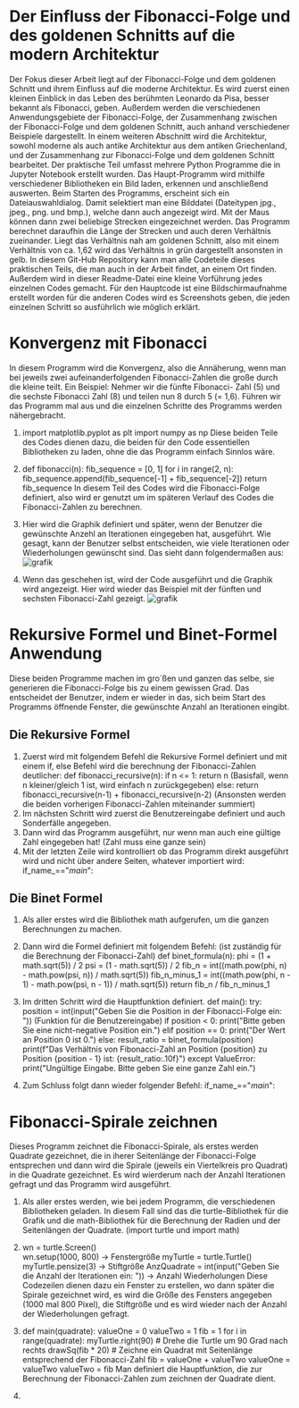 # Der Einfluss der Fibonacci-Folge und des goldenen Schnitts auf die modern Architektur 
Der Fokus dieser Arbeit liegt auf der Fibonacci-Folge und dem goldenen Schnitt und ihrem Einfluss auf die moderne Architektur. Es wird zuerst einen kleinen Einblick in das Leben des berühmten Leonardo da Pisa, besser bekannt als Fibonacci, geben. Außerdem werden die verschiedenen Anwendungsgebiete der Fibonacci-Folge, der Zusammenhang zwischen der Fibonacci-Folge und dem goldenen Schnitt, auch anhand verschiedener Beispiele dargestellt. In einem weiteren Abschnitt wird die Architektur, sowohl moderne als auch antike Architektur aus dem antiken Griechenland, und der Zusammenhang zur Fibonacci-Folge und dem goldenen Schnitt bearbeitet.
Der praktische Teil umfasst mehrere Python Programme die in Jupyter Notebook erstellt wurden. Das Haupt-Programm wird mithilfe verschiedener Bibliotheken ein Bild laden, erkennen und anschließend auswerten. Beim Starten des Programms, erscheint sich ein Dateiauswahldialog. Damit selektiert man eine Bilddatei (Dateitypen jpg., jpeg., png. und bmp.), welche dann auch angezeigt wird. Mit der Maus können dann zwei beliebige Strecken eingezeichnet werden. Das Programm berechnet daraufhin die Länge der Strecken und auch deren Verhältnis zueinander. Liegt das Verhältnis nah am goldenen Schnitt, also mit einem Verhältnis von ca. 1,62 wird das Verhältnis in grün dargestellt ansonsten in gelb.
In diesem Git-Hub Repository kann man alle Codeteile dieses praktischen Teils, die man auch in der Arbeit findet, an einem Ort finden. Außerdem wird in dieser Readme-Datei eine kleine Vorführung jedes einzelnen Codes gemacht. Für den Hauptcode ist eine Bildschirmaufnahme erstellt worden für die anderen Codes wird es Screenshots geben, die jeden einzelnen Schritt so ausführlich wie möglich erklärt.

  # Konvergenz mit Fibonacci
  In diesem Programm wird die Konvergenz, also die Annäherung, wenn man bei jeweils zwei aufeinanderfolgenden Fibonacci-Zahlen die große durch die kleine teilt. Ein Beispiel: Nehmer wir die fünfte Fibonacci-    Zahl (5) und die sechste Fibonacci Zahl (8) und teilen nun 8 durch 5 (= 1,6). Führen wir das Programm mal aus und die einzelnen Schritte des Programms werden nähergebracht.
  
  1. import matplotlib.pyplot as plt
     import numpy as np
     Diese beiden Teile des Codes dienen dazu, die beiden für den Code essentiellen Bibliotheken zu laden, ohne die das Programm einfach Sinnlos wäre.
  2. def fibonacci(n):
    fib_sequence = [0, 1]
    for i in range(2, n):
        fib_sequence.append(fib_sequence[-1] + fib_sequence[-2])
     return fib_sequence
     In diesem Teil des Codes wird die Fibonacci-Folge definiert, also wird er genutzt um im späteren Verlauf des Codes die Fibonacci-Zahlen zu berechnen.
  3. Hier wird die Graphik definiert und später, wenn der Benutzer die gewünschte Anzehl an Iterationen eingegeben hat, ausgeführt. Wie gesagt, kann der Benutzer selbst entscheiden, wie viele Iterationen oder Wiederholungen gewünscht sind. Das sieht dann folgendermaßen aus:
![grafik](https://github.com/Ja06n/Endarbeit/assets/137494390/454712bf-8fb4-45c1-9073-e7bb4727d3fd)

  5. Wenn das geschehen ist, wird der Code ausgeführt und die Graphik wird angezeigt. Hier wird wieder das Beispiel mit der fünften und sechsten Fibonacci-Zahl gezeigt.
  ![grafik](https://github.com/Ja06n/Endarbeit/assets/137494390/aa279a2c-3583-473b-8141-854c43b67d37)


  # Rekursive Formel und Binet-Formel Anwendung
  Diese beiden Programme machen im gro´ßen und ganzen das selbe, sie generieren die Fibonacci-Folge bis zu einem gewissen Grad. Das entscheidet der Benutzer, indem er wieder in das, sich beim Start des Programms öffnende Fenster, die gewünschte Anzahl an Iterationen eingibt. 
  ## Die Rekursive Formel
  1. Zuerst wird mit folgendem Befehl die Rekursive Formel definiert und mit einem if, else Befehl wird die berechnung der Fibonacci-Zahlen deutlicher:
     def fibonacci_recursive(n):
    if n <= 1: 
        return n (Basisfall, wenn n kleiner/gleich 1 ist, wird einfach n zurückgegeben)
    else:
        return fibonacci_recursive(n-1) + fibonacci_recursive(n-2) (Ansonsten werden die beiden vorherigen Fibonacci-Zahlen miteinander summiert)
  2. Im nächsten Schritt wird zuerst die Benutzereingabe definiert und auch Sonderfälle angegeben.
  3. Dann wird das Programm ausgeführt, nur wenn man auch eine gültige Zahl eingegeben hat! (Zahl muss eine ganze sein)
  4. Mit der letzten Zeile wird kontrolliert ob das Programm direkt ausgeführt wird und nicht über andere Seiten, whatever importiert wird: if_name_=="_main_":

  ## Die Binet Formel
  1. Als aller erstes wird die Bibliothek math aufgerufen, um die ganzen Berechnungen zu machen.
  2. Dann wird die Formel definiert mit folgendem Befehl: (ist zuständig  für die Berechnung der Fibonacci-Zahl)
     def binet_formula(n):
    phi = (1 + math.sqrt(5)) / 2
    psi = (1 - math.sqrt(5)) / 2
    fib_n = int((math.pow(phi, n) - math.pow(psi, n)) / math.sqrt(5))
    fib_n_minus_1 = int((math.pow(phi, n - 1) - math.pow(psi, n - 1)) / math.sqrt(5))
    return fib_n / fib_n_minus_1
  3. Im dritten Schritt wird die Hauptfunktion definiert.
     def main():
    try:
        position = int(input("Geben Sie die Position in der Fibonacci-Folge ein: ")) (Funktion für die Benutzereingabe)
        if position < 0:
            print("Bitte geben Sie eine nicht-negative Position ein.")
        elif position == 0:
            print("Der Wert an Position 0 ist 0.")
        else:
            result_ratio = binet_formula(position)
            print(f"Das Verhältnis von Fibonacci-Zahl an Position {position} zu Position {position - 1} ist: {result_ratio:.10f}")
    except ValueError:
        print("Ungültige Eingabe. Bitte geben Sie eine ganze Zahl ein.")

  4. Zum Schluss folgt dann wieder folgender Befehl: if_name_=="_main_":

# Fibonacci-Spirale zeichnen
Dieses Programm zeichnet die Fibonacci-Spirale, als erstes werden Quadrate gezeichnet, die in iherer Seitenlänge der Fibonacci-Folge entsprechen und dann wird die Spirale (jeweils ein Viertelkreis pro Quadrat) in die Quadrate gezeichnet. Es wird wierderum nach der Anzahl Iterationen gefragt und das Programm wird ausgeführt.

1. Als aller erstes werden, wie bei jedem Programm, die verschiedenen Bibliotheken geladen. In diesem Fall sind das die turtle-Bibliothek für die Grafik und die math-Bibliothek für die Berechnung der Radien und der Seitenlängen der Quadrate. (import turtle und import math)
2. wn = turtle.Screen()  
wn.setup(1000, 800)  -> Fenstergröße
myTurtle = turtle.Turtle()  
myTurtle.pensize(3)   -> Stiftgröße
AnzQuadrate = int(input("Geben Sie die Anzahl der Iterationen ein: ")) -> Anzahl Wiederholungen
Diese Codezeilen dienen dazu ein Fenster zu erstellen, wo dann später die Spirale gezeichnet wird, es wird die Größe des Fensters angegeben (1000 mal 800 Pixel), die Stiftgröße und es wird wieder nach der Anzahl der Wiederholungen gefragt.
3. def main(quadrate):
    valueOne = 0
    valueTwo = 1
    fib = 1
    for i in range(quadrate):
        myTurtle.right(90)  # Drehe die Turtle um 90 Grad nach rechts
        drawSq(fib * 20)   # Zeichne ein Quadrat mit Seitenlänge entsprechend der Fibonacci-Zahl
        fib = valueOne + valueTwo
        valueOne = valueTwo
        valueTwo = fib
   Man definiert die Hauptfunktion, die zur Berechnung der Fibonacci-Zahlen zum zeichnen der Quadrate dient.

4. 

